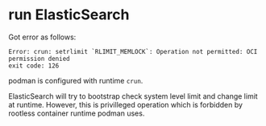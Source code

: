 # run ElasticSearch

Got error as follows:

    Error: crun: setrlimit `RLIMIT_MEMLOCK`: Operation not permitted: OCI permission denied
    exit code: 126

podman is configured with runtime `crun`.

ElasticSearch will try to bootstrap check system level limit and change limit
at runtime. However, this is privilleged operation which is forbidden by rootless
container runtime podman uses.
